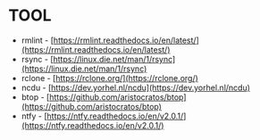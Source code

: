 # TOOL 


- rmlint - [https://rmlint.readthedocs.io/en/latest/](https://rmlint.readthedocs.io/en/latest/)
- rsync - [https://linux.die.net/man/1/rsync](https://linux.die.net/man/1/rsync)
- rclone - [https://rclone.org/](https://rclone.org/)
- ncdu - [https://dev.yorhel.nl/ncdu](https://dev.yorhel.nl/ncdu)
- btop - [https://github.com/aristocratos/btop](https://github.com/aristocratos/btop)
- ntfy - [https://ntfy.readthedocs.io/en/v2.0.1/](https://ntfy.readthedocs.io/en/v2.0.1/)
<!--stackedit_data:
eyJoaXN0b3J5IjpbMTA0MDA5MjA1M119
-->